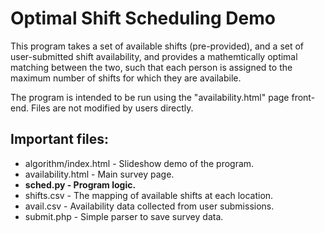 # Optimal Shift Scheduling Demo

This program takes a set of available shifts (pre-provided), and a set of user-submitted shift availability, and provides a mathemtically optimal matching between the two, such that each person is assigned to the maximum number of shifts for which they are availabile.

The program is intended to be run using the "availability.html" page front-end. Files are not modified by users directly.

## Important files:
- algorithm/index.html - Slideshow demo of the program.
- availability.html - Main survey page.
- **sched.py - Program logic.**
- shifts.csv - The mapping of available shifts at each location.
- avail.csv - Availability data collected from user submissions.
- submit.php - Simple parser to save survey data.
